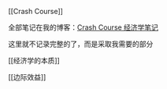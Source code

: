 [[Crash Course]]


全部笔记在我的博客：[Crash Course 经济学笔记](https://shutgnblink.me/2022/crash-course-%E7%BB%8F%E6%B5%8E%E5%AD%A6%E7%AC%94%E8%AE%B0/)

这里就不记录完整的了，而是采取我需要的部分

[[经济学的本质]]

[[边际效益]]